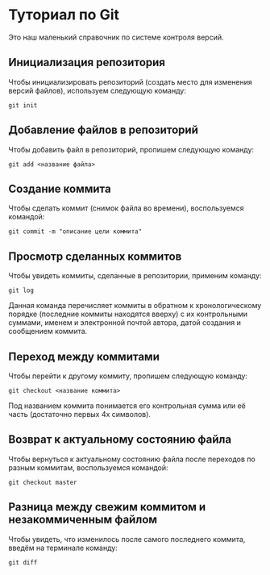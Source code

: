 # Туториал по Git

Это наш маленький справочник по системе контроля версий.

## Инициализация репозитория

Чтобы инициализировать репозиторий (создать место для изменения версий файлов), используем следующую команду:

~~~
git init
~~~

## Добавление файлов в репозиторий

Чтобы добавить файл в репозиторий, пропишем следующую команду:

~~~
git add <название файла>
~~~

## Создание коммита

Чтобы сделать коммит (снимок файла во времени), воспользуемся командой:

~~~
git commit -m "описание цели коммита"
~~~

## Просмотр сделанных коммитов

Чтобы увидеть коммиты, сделанные в репозитории, применим команду:

~~~
git log
~~~

Данная команда перечисляет коммиты в обратном к хронологическому порядке (последние коммиты находятся вверху) с их контрольными суммами, именем и электронной почтой автора, датой создания и сообщением коммита.

## Переход между коммитами

Чтобы перейти к другому коммиту, пропишем следующую команду:

~~~
git checkout <название коммита>
~~~

Под названием коммита понимается его контрольная сумма или её часть (достаточно первых 4х символов).

## Возврат к актуальному состоянию файла

Чтобы вернуться к актуальному состоянию файла после переходов по разным коммитам, воспользуемся командой:

~~~
git checkout master
~~~

## Разница между свежим коммитом и незакоммиченным файлом

Чтобы увидеть, что изменилось после самого последнего коммита, введём на терминале команду:

~~~
git diff
~~~